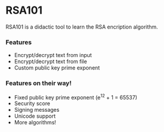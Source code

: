 # RSA101

RSA101 is a didactic tool to learn the RSA encription algorithm.

### Features

  - Encrypt/decrypt text from input
  - Encrypt/decrypt text from file
  - Custom public key prime exponent

### Features on their way!

  - Fixed public key prime exponent (e<sup>12</sup> + 1 = 65537)
  - Security score
  - Signing messages
  - Unicode support
  - More algorithms!
